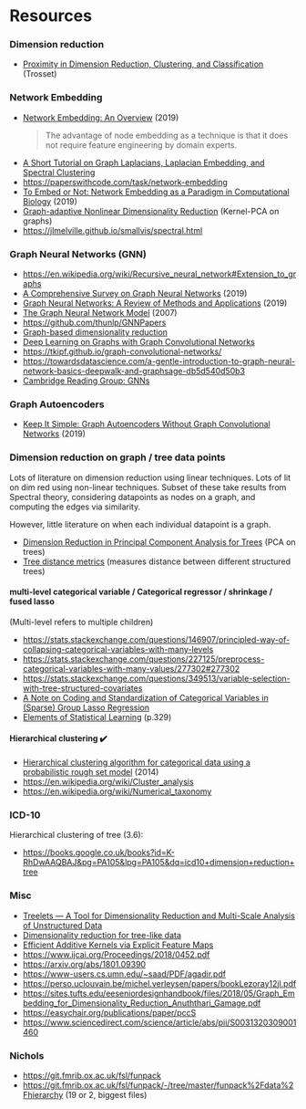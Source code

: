 # Resources

### Dimension reduction

- [Proximity in Dimension Reduction, Clustering, and Classification](http://mypage.iu.edu/~mtrosset/Courses/675/notes.pdf) (Trosset)

### Network Embedding

- [Network Embedding: An Overview](https://arxiv.org/abs/1911.11726) (2019)
  >  The advantage of node embedding as a technique is that it does not require feature engineering by domain experts.
- [A Short Tutorial on Graph Laplacians, Laplacian Embedding, and Spectral Clustering](https://csustan.csustan.edu/~tom/Clustering/GraphLaplacian-tutorial.pdf)
- https://paperswithcode.com/task/network-embedding
- [To Embed or Not: Network Embedding as a Paradigm in Computational Biology](https://www.frontiersin.org/articles/10.3389/fgene.2019.00381/full) (2019)
- [Graph-adaptive Nonlinear Dimensionality Reduction](https://arxiv.org/pdf/1801.09390.pdf) (Kernel-PCA on graphs)
- https://jlmelville.github.io/smallvis/spectral.html

### Graph Neural Networks (GNN)

- https://en.wikipedia.org/wiki/Recursive_neural_network#Extension_to_graphs
- [A Comprehensive Survey on Graph Neural Networks](https://arxiv.org/abs/1901.00596) (2019)
- [Graph Neural Networks: A Review of Methods and Applications](https://arxiv.org/pdf/1812.08434.pdf) (2019)
- [The Graph Neural Network Model](https://repository.hkbu.edu.hk/cgi/viewcontent.cgi?article=1000&context=vprd_ja) (2007)
- https://github.com/thunlp/GNNPapers
- [Graph-based dimensionality reduction](https://perso.uclouvain.be/michel.verleysen/papers/bookLezoray12jl.pdf)
- [Deep Learning on Graphs with Graph Convolutional Networks](http://deeploria.gforge.inria.fr/thomasTalk.pdf)
- https://tkipf.github.io/graph-convolutional-networks/
- https://towardsdatascience.com/a-gentle-introduction-to-graph-neural-network-basics-deepwalk-and-graphsage-db5d540d50b3
- [Cambridge Reading Group: GNNs](http://cbl.eng.cam.ac.uk/pub/Intranet/MLG/ReadingGroup/2018-11-14_GNNs.pdf)

### Graph Autoencoders

- [Keep It Simple: Graph Autoencoders Without Graph Convolutional Networks](https://arxiv.org/abs/1910.00942) (2019)

### Dimension reduction on graph / tree data points

Lots of literature on dimension reduction using linear techniques.
Lots of lit on dim red using non-linear techniques. Subset of these take results from Spectral theory, considering datapoints as nodes on a graph, and computing the edges via similarity.

However, little literature on when each individual datapoint is a graph.

- [Dimension Reduction in Principal Component Analysis for Trees](https://arxiv.org/abs/1202.2371) (PCA on trees)
- [Tree distance metrics](https://cran.r-project.org/web/packages/Quartet/vignettes/Tree-distance-metrics.pdf) (measures distance between different structured trees)

#### multi-level categorical variable / Categorical regressor / shrinkage / fused lasso

(Multi-level refers to multiple children)

- https://stats.stackexchange.com/questions/146907/principled-way-of-collapsing-categorical-variables-with-many-levels
- https://stats.stackexchange.com/questions/227125/preprocess-categorical-variables-with-many-values/277302#277302
- https://stats.stackexchange.com/questions/349513/variable-selection-with-tree-structured-covariates
- [A Note on Coding and Standardization of Categorical Variables in (Sparse) Group Lasso Regression](https://arxiv.org/abs/1805.06915)
- [Elements of Statistical Learning](http://www-stat.stanford.edu/~tibs/ElemStatLearn/) (p.329)

#### Hierarchical clustering ✔️

- [Hierarchical clustering algorithm for categorical data using a probabilistic rough set model](https://www.sciencedirect.com/science/article/abs/pii/S0950705114001300) (2014)
- https://en.wikipedia.org/wiki/Cluster_analysis
- https://en.wikipedia.org/wiki/Numerical_taxonomy

### ICD-10

Hierarchical clustering of tree (3.6):

- https://books.google.co.uk/books?id=K-RhDwAAQBAJ&pg=PA105&lpg=PA105&dq=icd10+dimension+reduction+tree


### Misc

- [Treelets — A Tool for Dimensionality Reduction and Multi-Scale Analysis of Unstructured Data](https://www.stat.cmu.edu/~annlee/AISTATS-07_treelets.pdf)
- [Dimensionality reduction for tree-like data](http://www.bioinformatics.org/labnotes/dr-tree/bm-20160630.html)
- [Efficient Additive Kernels via Explicit Feature Maps](http://www.robots.ox.ac.uk/~vedaldi/assets/pubs/vedaldi11efficient.pdf)
- https://www.ijcai.org/Proceedings/2018/0452.pdf
- https://arxiv.org/abs/1801.09390
- https://www-users.cs.umn.edu/~saad/PDF/agadir.pdf
- https://perso.uclouvain.be/michel.verleysen/papers/bookLezoray12jl.pdf
- https://sites.tufts.edu/eeseniordesignhandbook/files/2018/05/Graph_Embedding_for_Dimensionality_Reduction_Anuththari_Gamage.pdf
- https://easychair.org/publications/paper/pccS
- https://www.sciencedirect.com/science/article/abs/pii/S0031320309001460


### Nichols

- https://git.fmrib.ox.ac.uk/fsl/funpack
- https://git.fmrib.ox.ac.uk/fsl/funpack/-/tree/master/funpack%2Fdata%2Fhierarchy (19 or 2, biggest files)
